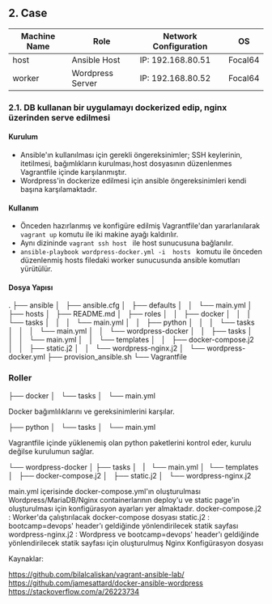 ## 2. Case

| Machine  Name | Role          | Network Configuration                  | OS                         |
|---------------|---------------|----------------------------------------|----------------------------|
| host       | Ansible  Host | IP: 192.168.80.51    | Focal64    |
| worker         | Wordpress Server  | IP: 192.168.80.52   | Focal64    |

### 2.1. DB kullanan bir uygulamayı dockerized edip, nginx üzerinden serve edilmesi

#### Kurulum 

- Ansible'ın kullanılması için gerekli öngereksinimler; SSH keylerinin, itetilmesi, bağımlıkların kurulması,host dosyasının düzenlenmes  Vagrantfile içinde karşılanmıştır.
- Wordpress'in dockerize edilmesi için ansible öngereksinimleri kendi başına karşılamaktadır.

#### Kullanım

- Önceden hazırlanmış ve konfigüre edilmiş Vagrantfile'dan yararlanılarak `vagrant up` komutu ile iki makine ayağı kaldırılır.
- Aynı dizininde `vagrant ssh host ` ile host sunucusuna bağlanılır.
- `ansible-playbook wordpress-docker.yml -i  hosts ` komutu ile önceden düzenlenmiş hosts filedaki worker sunucusunda ansible komutları yürütülür.



#### Dosya Yapısı

.
├── ansible
│   ├── ansible.cfg
│   ├── defaults
│   │   └── main.yml
│   ├── hosts
│   ├── README.md
│   ├── roles
│   │   ├── docker
│   │   │   └── tasks
│   │   │       └── main.yml
│   │   ├── python
│   │   │   └── tasks
│   │   │       └── main.yml
│   │   └── wordpress-docker
│   │       ├── tasks
│   │       │   └── main.yml
│   │       └── templates
│   │           ├── docker-compose.j2
│   │           ├── static.j2
│   │           └── wordpress-nginx.j2
│   └── wordpress-docker.yml
├── provision_ansible.sh
└── Vagrantfile

### Roller

├── docker
│   └── tasks
│       └── main.yml

Docker bağımlılıklarını ve gereksinimlerini karşılar.

├── python
│   └── tasks
│       └── main.yml

Vagrantfile içinde yüklenemiş olan python paketlerini  kontrol eder, kurulu değilse kurulumun sağlar.


└── wordpress-docker
│   ├── tasks
│   |   └── main.yml
│   └── templates
│       ├── docker-compose.j2
│       ├── static.j2
│       └── wordpress-nginx.j2

main.yml içerisinde docker-compose.yml'ın oluşturulması Wordpress/MariaDB/Nginx containerlarının deploy'u ve static page'in oluşturulması için konfigürasyon ayarları yer almaktadır.
docker-compose.j2  : Worker'da çalıştırılacak docker-compose dosyası
static.j2          : bootcamp=devops' header'ı geldiğinde yönlendirilecek statik sayfası
wordpress-nginx.j2 : Wordpress ve bootcamp=devops' header'ı geldiğinde yönlendirilecek statik sayfası için oluşturulmuş Nginx Konfigürasyon dosyası



Kaynaklar:

https://github.com/bilalcaliskan/vagrant-ansible-lab/
https://github.com/jamesattard/docker-ansible-wordpress
https://stackoverflow.com/a/26223734


